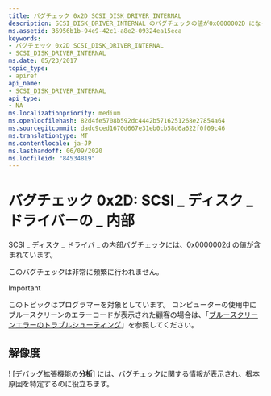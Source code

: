 ```yaml
---
title: バグチェック 0x2D SCSI_DISK_DRIVER_INTERNAL
description: SCSI_DISK_DRIVER_INTERNAL のバグチェックの値が0x0000002D になっています。このバグチェックは非常に頻繁に行われます。
ms.assetid: 36956b1b-94e9-42c1-a8e2-09324ea15eca
keywords:
- バグチェック 0x2D SCSI_DISK_DRIVER_INTERNAL
- SCSI_DISK_DRIVER_INTERNAL
ms.date: 05/23/2017
topic_type:
- apiref
api_name:
- SCSI_DISK_DRIVER_INTERNAL
api_type:
- NA
ms.localizationpriority: medium
ms.openlocfilehash: 82d4fe5708b592dc4442b5716251268e27854a64
ms.sourcegitcommit: dadc9ced1670d667e31eb0cb58d6a622f0f09c46
ms.translationtype: MT
ms.contentlocale: ja-JP
ms.lasthandoff: 06/09/2020
ms.locfileid: "84534819"
---
```

# <a name="bug-check-0x2d-scsi_disk_driver_internal"></a>バグチェック 0x2D: SCSI \_ ディスク \_ ドライバーの \_ 内部


SCSI \_ ディスク \_ ドライバ \_ の内部バグチェックには、0x0000002d の値が含まれています。

このバグチェックは非常に頻繁に行われません。

> [!IMPORTANT]
> このトピックはプログラマーを対象としています。 コンピューターの使用中にブルースクリーンのエラーコードが表示された顧客の場合は、「[ブルースクリーンエラーのトラブルシューティング](https://www.windows.com/stopcode)」を参照してください。



## <a name="resolution"></a>解像度 
! [デバッグ拡張機能の[**分析**](-analyze.md)] には、バグチェックに関する情報が表示され、根本原因を特定するのに役立ちます。
 




